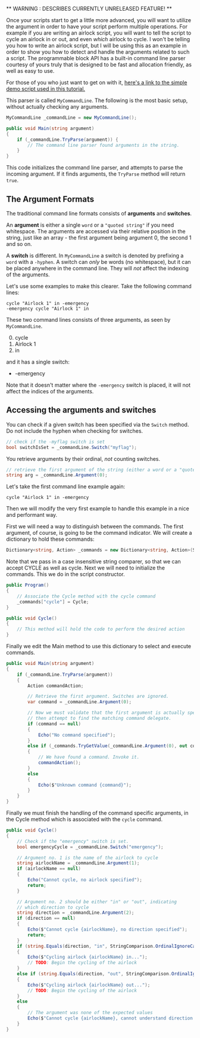 ** WARNING : DESCRIBES CURRENTLY UNRELEASED FEATURE! **

Once your scripts start to get a little more advanced, you will want to utilize the argument in order to have your script perform multiple operations. For example if you are writing an airlock script, you will want to tell the script to cycle an airlock in or out, and even _which_ airlock to cycle. I won't be telling you how to write an airlock script, but I will be using this as an example in order to show you how to detect and handle the arguments related to such a script. The programmable block API has a built-in command line parser courtesy of yours truly that is designed to be fast and allocation friendly, as well as easy to use.

For those of you who just want to get on with it, [here's a link to the simple demo script used in this tutorial.](MyCommandLine.cs)

This parser is called `MyCommandLine`. The following is the most basic setup, without actually checking any arguments.

```csharp
MyCommandLine _commandLine = new MyCommandLine();

public void Main(string argument)
{
    if (_commandLine.TryParse(argument)) {
        // The command line parser found arguments in the string.
    }
}
```

This code initializes the command line parser, and attempts to parse the incoming argument. If it finds arguments, the `TryParse` method will return `true`. 

## The Argument Formats

The traditional command line formats consists of **arguments** and **switches**. 

An **argument** is either a single `word` or a `"quoted string"` if you need whitespace. The arguments are accessed via their relative position in the string, just like an array - the first argument being argument 0, the second 1 and so on. 

A **switch** is different. In `MyCommandLine` a switch is denoted by prefixing a `word` with a `-hyphen`. A switch can _only_ be words (no whitespace), but it can be placed anywhere in the command line. They will _not_ affect the indexing of the arguments.

Let's use some examples to make this clearer. Take the following command lines:

```
cycle "Airlock 1" in -emergency
-emergency cycle "Airlock 1" in
```

These two command lines consists of three arguments, as seen by `MyCommandLine`.

0. cycle
1. Airlock 1
2. in

and it has a single switch:

* -emergency


Note that it doesn't matter where the `-emergency` switch is placed, it will not affect the indices of the arguments.



## Accessing the arguments and switches

You can check if a given switch has been specified via the `Switch` method. Do not include the hyphen when checking for switches.

```csharp
// check if the -myflag switch is set
bool switchIsSet = _commandLine.Switch("myflag");
```

You retrieve arguments by their ordinal, _not_ counting switches.

```csharp
// retrieve the first argument of the string (either a word or a "quoted string"). The quotes are removed for you.
string arg = _commandLine.Argument(0);
```

Let's take the first command line example again:

```
cycle "Airlock 1" in -emergency
```

Then we will modify the very first example to handle this example in a nice and performant way.

First we will need a way to distinguish between the commands. The first argument, of course, is going to be the command indicator. We will create a dictionary to hold these commands:

```csharp
Dictionary<string, Action> _commands = new Dictionary<string, Action>(StringComparer.OrdinalIgnoreCase);
```

Note that we pass in a case insensitive string comparer, so that we can accept CYCLE as well as cycle. Next we will need to initialize the commands. This we do in the script constructor.

```csharp
public Program() 
{
    // Associate the Cycle method with the cycle command
    _commands["cycle"] = Cycle;
}

public void Cycle()
{
	// This method will hold the code to perform the desired action
}
```

Finally we edit the Main method to use this dictionary to select and execute commands.

```csharp
public void Main(string argument)
{
    if (_commandLine.TryParse(argument))
    {
        Action commandAction;

        // Retrieve the first argument. Switches are ignored.
        var command = _commandLine.Argument(0);

        // Now we must validate that the first argument is actually specified, 
        // then attempt to find the matching command delegate.
        if (command == null)
        {
            Echo("No command specified");
        } 
        else if (_commands.TryGetValue(_commandLine.Argument(0), out commandAction))
        {
            // We have found a command. Invoke it.
            commandAction();
        }
        else
        {
            Echo($"Unknown command {command}");
        }
    }
}
```

Finally we must finish the handling of the command specific arguments, in the Cycle method which is associated with the `cycle` command.

```csharp
public void Cycle()
{
    // Check if the "emergency" switch is set.
    bool emergencyCycle = _commandLine.Switch("emergency");

    // Argument no. 1 is the name of the airlock to cycle
    string airlockName = _commandLine.Argument(1);
    if (airlockName == null)
    {
        Echo("Cannot cycle, no airlock specified");
        return;
    }

    // Argument no. 2 should be either "in" or "out", indicating
    // which direction to cycle
    string direction = _commandLine.Argument(2);
    if (direction == null)
    {
        Echo($"Cannot cycle {airlockName}, no direction specified");
        return;
    }
    if (string.Equals(direction, "in", StringComparison.OrdinalIgnoreCase))
    {
        Echo($"Cycling airlock {airlockName} in...");
        // TODO: Begin the cycling of the airlock
    }
    else if (string.Equals(direction, "out", StringComparison.OrdinalIgnoreCase))
    {
        Echo($"Cycling airlock {airlockName} out...");
        // TODO: Begin the cycling of the airlock
    }
    else
    {
        // The argument was none of the expected values
        Echo($"Cannot cycle {airlockName}, cannot understand direction {direction}");
    }
}
```
